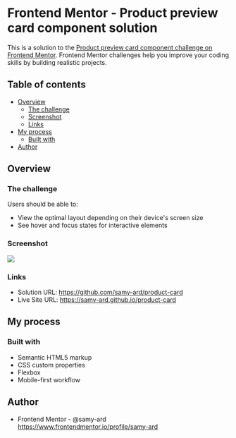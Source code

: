 # Frontend Mentor - Product preview card component solution

This is a solution to the [Product preview card component challenge on Frontend Mentor](https://www.frontendmentor.io/challenges/product-preview-card-component-GO7UmttRfa). Frontend Mentor challenges help you improve your coding skills by building realistic projects. 

## Table of contents

- [Overview](#overview)
  - [The challenge](#the-challenge)
  - [Screenshot](#screenshot)
  - [Links](#links)
- [My process](#my-process)
  - [Built with](#built-with)
- [Author](#author)

## Overview

### The challenge

Users should be able to:

- View the optimal layout depending on their device's screen size
- See hover and focus states for interactive elements

### Screenshot

![](./screenshot.jpg)

### Links

- Solution URL: https://github.com/samy-ard/product-card
- Live Site URL: https://samy-ard.github.io/product-card

## My process

### Built with

- Semantic HTML5 markup
- CSS custom properties
- Flexbox
- Mobile-first workflow

## Author

- Frontend Mentor - @samy-ard https://www.frontendmentor.io/profile/samy-ard
